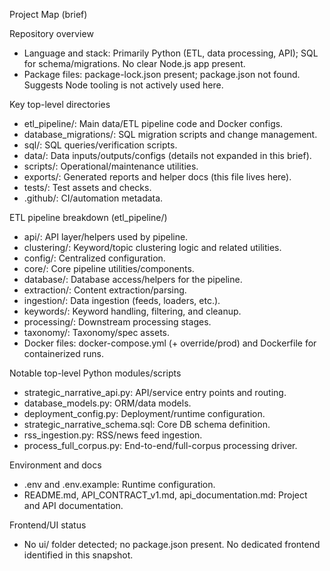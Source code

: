 Project Map (brief)

Repository overview
- Language and stack: Primarily Python (ETL, data processing, API); SQL for schema/migrations. No clear Node.js app present.
- Package files: package-lock.json present; package.json not found. Suggests Node tooling is not actively used here.

Key top-level directories
- etl_pipeline/: Main data/ETL pipeline code and Docker configs.
- database_migrations/: SQL migration scripts and change management.
- sql/: SQL queries/verification scripts.
- data/: Data inputs/outputs/configs (details not expanded in this brief).
- scripts/: Operational/maintenance utilities.
- exports/: Generated reports and helper docs (this file lives here).
- tests/: Test assets and checks.
- .github/: CI/automation metadata.

ETL pipeline breakdown (etl_pipeline/)
- api/: API layer/helpers used by pipeline.
- clustering/: Keyword/topic clustering logic and related utilities.
- config/: Centralized configuration.
- core/: Core pipeline utilities/components.
- database/: Database access/helpers for the pipeline.
- extraction/: Content extraction/parsing.
- ingestion/: Data ingestion (feeds, loaders, etc.).
- keywords/: Keyword handling, filtering, and cleanup.
- processing/: Downstream processing stages.
- taxonomy/: Taxonomy/spec assets.
- Docker files: docker-compose.yml (+ override/prod) and Dockerfile for containerized runs.

Notable top-level Python modules/scripts
- strategic_narrative_api.py: API/service entry points and routing.
- database_models.py: ORM/data models.
- deployment_config.py: Deployment/runtime configuration.
- strategic_narrative_schema.sql: Core DB schema definition.
- rss_ingestion.py: RSS/news feed ingestion.
- process_full_corpus.py: End-to-end/full-corpus processing driver.

Environment and docs
- .env and .env.example: Runtime configuration.
- README.md, API_CONTRACT_v1.md, api_documentation.md: Project and API documentation.

Frontend/UI status
- No ui/ folder detected; no package.json present. No dedicated frontend identified in this snapshot.
